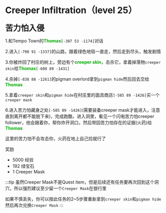 # Creeper Infiltration（level 25）
<span style="font-size: 25px;">**苦力怕入侵**</span>

1.和Tempo Town的<font color=00AA00>**Thomas**</font>`[-307 53 -1174]`对话

2.进入`[-790 91 -1337]`的山路，跟着绿色地毯一直走，然后走到尽头，触发剧情

3.你被炸回了村庄的树上，旁边有个<font color=00AA00>**creeper skin**</font>，击杀它，拿着掉落物`creeper skin`给<font color=00AA00>**Thomas**</font>`[-608 89 -1431]`

4.杀掉`[-838 88 -1261]`的pigman overlord拿到`pigman hide`然后回去交给<font color=00AA00>**Thomas**</font>

5.拿着`creeper skin`和`pigman hide`在村庄里的面具商店`[-585 89 -1426]`买一个`creeper mask`

6.进入苦力怕藏身之处`[-585 89 -1426]`(需要装备creeper mask才能进入，注意直到离开都不能脱下来)，完成跑酷，进入洞里，看见一个闪电苦力怕creeper follower，他会跟着你，帮你炸开洞口，然后带回苦力怕存在的证据(火药)给<font color=00AA00>**Thomas**</font>

这里的苦力怕不会攻击你，火药在地上自己捡就行了

奖励

+ 5000 经验
+ 192 绿宝石
+ 1 Creeper Mask

:::tip
虽然Creeper Mask不是Quest item，但是后续还有任务要再次回到这个洞穴，所以强烈建议至少留一个`Creeper Mask`在银行里

如果不慎丢失，你可以按此任务的2~5步骤重新拿到`creeper skin`和`pigman hide`然后再次兑换`Creeper Mask`
:::